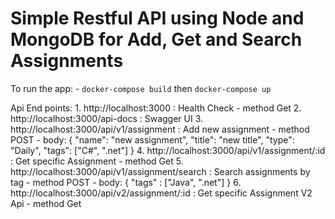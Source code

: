 # Simple Restful API using Node and MongoDB for Add, Get and Search Assignments

To run the app:
    - `docker-compose build` then `docker-compose up`


Api End points:
    1. http://localhost:3000 : Health Check
       - method Get
    2. http://localhost:3000/api-docs : Swagger UI
    3. http://localhost:3000/api/v1/assignment : Add new assignment 
       - method POST
       - body: {
            "name": "new assignment",
            "title": "new title",
            "type": "Daily",
            "tags": ["C#", ".net"]
            } 
    4. http://localhost:3000/api/v1/assignment/:id : Get specific Assignment
       - method Get
    5. http://localhost:3000/api/v1/assignment/search : Search assignments by tag
       - method POST
       - body: { "tags" : ["Java", ".net"] }
    6. http://localhost:3000/api/v2/assignment/:id : Get specific Assignment V2 Api
       - method Get
